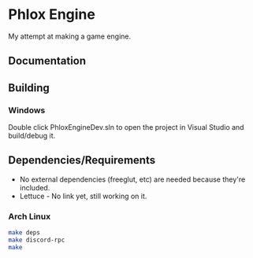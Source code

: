 # Phlox Engine

My attempt at making a game engine.

## Documentation

## Building

### Windows

Double click PhloxEngineDev.sln to open the project in Visual Studio and build/debug it.

## Dependencies/Requirements

- No external dependencies (freeglut, etc) are needed because they're included.
- Lettuce - No link yet, still working on it.

### Arch Linux

```bash
make deps
make discord-rpc
make
```